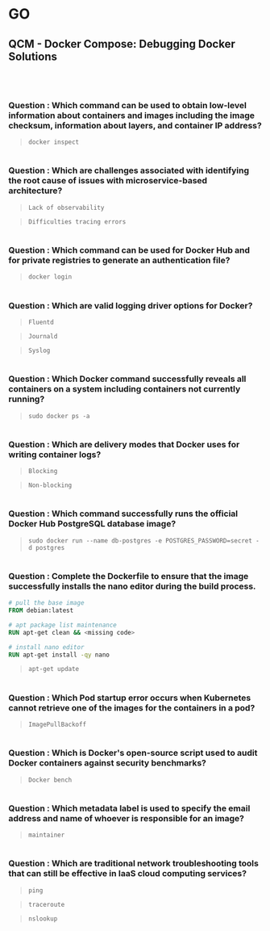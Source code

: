 # GO 

## QCM - Docker Compose: Debugging Docker Solutions
<br>
<br>


### **Question** : Which command can be used to obtain low-level information about containers and images including the image checksum, information about layers, and container IP address?

> `docker inspect`


#
### **Question** : Which are challenges associated with identifying the root cause of issues with microservice-based architecture?

> `Lack of observability`

> `Difficulties tracing errors`


#
### **Question** : Which command can be used for Docker Hub and for private registries to generate an authentication file?

> `docker login`


#
### **Question** : Which are valid logging driver options for Docker?

> `Fluentd`

> `Journald`

> `Syslog`


#
### **Question** : Which Docker command successfully reveals all containers on a system including containers not currently running?

> `sudo docker ps -a`

#
### **Question** : Which are delivery modes that Docker uses for writing container logs?

> `Blocking`

> `Non-blocking`


#
### **Question** : Which command successfully runs the official Docker Hub PostgreSQL database image?

> `sudo docker run --name db-postgres -e POSTGRES_PASSWORD=secret -d postgres`


#
### **Question** : Complete the Dockerfile to ensure that the image successfully installs the nano editor during the build process.

```dockerfile
# pull the base image
FROM debian:latest

# apt package list maintenance
RUN apt-get clean && <missing code>

# install nano editor
RUN apt-get install -qy nano
```

> `apt-get update`


#
### **Question** : Which Pod startup error occurs when Kubernetes cannot retrieve one of the images for the containers in a pod?

> `ImagePullBackoff`


#
### **Question** : Which is Docker's open-source script used to audit Docker containers against security benchmarks?

> `Docker bench`


#
### **Question** : Which metadata label is used to specify the email address and name of whoever is responsible for an image?

> `maintainer`


#
### **Question** : Which are traditional network troubleshooting tools that can still be effective in IaaS cloud computing services?

> `ping`

> `traceroute`

> `nslookup`

